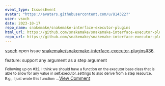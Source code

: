 ```yaml
---
event_type: IssuesEvent
avatar: "https://avatars.githubusercontent.com/u/814322?"
user: vsoch
date: 2023-10-17
repo_name: snakemake/snakemake-interface-executor-plugins
html_url: https://github.com/snakemake/snakemake-interface-executor-plugins/issues/36
repo_url: https://github.com/snakemake/snakemake-interface-executor-plugins
---
```


<a href='https://github.com/vsoch' target='_blank'>vsoch</a> open issue <a href='https://github.com/snakemake/snakemake-interface-executor-plugins/issues/36' target='_blank'>snakemake/snakemake-interface-executor-plugins#36</a>.

<p>feature: support any argument as a step argument</p><small>Following up on #32, I think we should have a function on the executor base class that is able to allow for any value in self.executor_settings to also derive from a step resource. E.g., I just wrote this function:...</small><a href='https://github.com/snakemake/snakemake-interface-executor-plugins/issues/36' target='_blank'>View Comment</a>